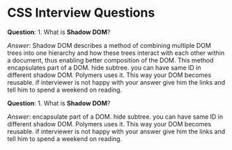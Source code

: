 # CSS Interview Questions

**Question**: 1. What is **Shadow DOM**?

*Answer*: Shadow DOM describes a method of combining multiple DOM trees into one hierarchy and how these trees interact with each other within a document, thus enabling better composition of the DOM.
This method encapsulates part of a DOM. 
hide subtree. 
you can have same ID in different shadow DOM. 
Polymers uses it. 
This way your DOM becomes reusable. if interviewer is not happy with your answer give him the links and tell him to spend a weekend on reading.

**Question**: 1. What is **Shadow DOM**?

*Answer*: encapsulate part of a DOM. hide subtree. you can have same ID in different shadow DOM. Polymers uses it. This way your DOM becomes reusable. if interviewer is not happy with your answer give him the links and tell him to spend a weekend on reading.
